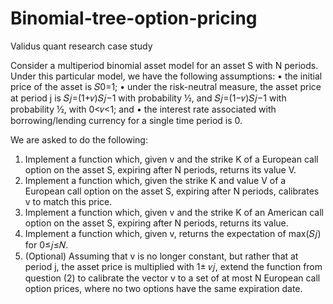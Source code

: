 # Binomial-tree-option-pricing
Validus quant research case study


Consider a multiperiod binomial asset model for an asset S with N periods. Under this particular model, we have the following assumptions:
• the initial price of the asset is 𝑆0=1;
• under the risk-neutral measure, the asset price at period j is 𝑆𝑗=(1+𝑣)𝑆𝑗−1 with probability ½, and 𝑆𝑗=(1−𝑣)𝑆𝑗−1 with probability ½, with 0<𝑣<1; and
• the interest rate associated with borrowing/lending currency for a single time period is 0.

We are asked to do the following:
1. Implement a function which, given v and the strike K of a European call option on the asset S, expiring after N periods, returns its value V.
2. Implement a function which, given the strike K and value V of a European call option on the asset S, expiring after N periods, calibrates v to match this price.
3. Implement a function which, given v and the strike K of an American call option on the asset S, expiring after N periods, returns its value.
4. Implement a function which, given v, returns the expectation of max(𝑆𝑗) for 0≤𝑗≤𝑁.
5. (Optional) Assuming that v is no longer constant, but rather that at period j, the asset price is multiplied with 1± 𝑣𝑗, extend the function from question (2) to calibrate the vector v to a set of at most N European call option prices, where no two options have the same expiration date.
